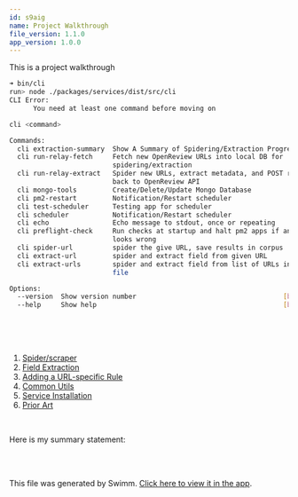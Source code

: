 ```yaml
---
id: s9aig
name: Project Walkthrough
file_version: 1.1.0
app_version: 1.0.0
---
```


<!-- Intro - Do not remove this comment -->
This is a project walkthrough

```bash
➜ bin/cli
run> node ./packages/services/dist/src/cli
CLI Error:
      You need at least one command before moving on

cli <command>

Commands:
  cli extraction-summary  Show A Summary of Spidering/Extraction Progress
  cli run-relay-fetch     Fetch new OpenReview URLs into local DB for
                          spidering/extraction
  cli run-relay-extract   Spider new URLs, extract metadata, and POST results
                          back to OpenReview API
  cli mongo-tools         Create/Delete/Update Mongo Database
  cli pm2-restart         Notification/Restart scheduler
  cli test-scheduler      Testing app for scheduler
  cli scheduler           Notification/Restart scheduler
  cli echo                Echo message to stdout, once or repeating
  cli preflight-check     Run checks at startup and halt pm2 apps if anything
                          looks wrong
  cli spider-url          spider the give URL, save results in corpus
  cli extract-url         spider and extract field from given URL
  cli extract-urls        spider and extract field from list of URLs in given
                          file

Options:
  --version  Show version number                                     [boolean]
  --help     Show help                                               [boolean]
```


<br/>

<br/>

<br/>

<!-- Steps - Do not remove this comment -->
1. [Spider/scraper](spiderscraper.ya137.sw.md)
2. [Field Extraction](field-extraction.3g09c.sw.md)
3. [Adding a URL-specific Rule](adding-a-url-specific-rule.cg8jn.sw.md)
4. [Common Utils](common-utils.rznrj.sw.md)
5. [Service Installation](service-installation.g9lpd.sw.md)
6. [Prior Art](prior-art.f05pj.sw.md)


<br/>

<!-- Summary - Do not remove this comment -->
Here is my summary statement:

<br/>

<br/>

This file was generated by Swimm. [Click here to view it in the app](https://app.swimm.io/repos/Z2l0aHViJTNBJTNBb3Blbi1tZXRhLWV4dHJhY3Rpb24lM0ElM0FhZGFtY2hhbmRyYQ==/playlists/s9aig).
